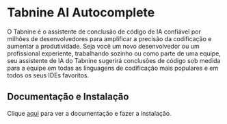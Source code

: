 # Tabnine AI Autocomplete

O Tabnine é o assistente de conclusão de código de IA confiável por milhões de desenvolvedores para amplificar a precisão da codificação e aumentar a produtividade. Seja você um novo desenvolvedor ou um profissional experiente, trabalhando sozinho ou como parte de uma equipe, seu assistente de IA do Tabnine sugerirá conclusões de código sob medida para a equipe em todas as linguagens de codificação mais populares e em todos os seus IDEs favoritos.

## Documentação e Instalação

Clique [aqui](https://marketplace.visualstudio.com/items?itemName=TabNine.tabnine-vscode) para ver a documentação e fazer a instalação.